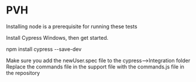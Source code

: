 # PVH

Installing node is a prerequisite for running these tests


Install Cypress Windows, then get started.

npm install cypress --save-dev

Make sure you add the newUser.spec file to the cypress-->Integration folder
Replace the commands file in the support file with the commands.js file in the repository
